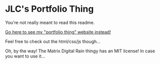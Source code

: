 
# JLC's Portfolio Thing 

You're not really meant to read this readme.

[Go here to see my "portfolio thing" website instead!](https://joakimch.github.io/jlc-portfolio-thing/)

Feel free to check out the html/css/js though...

Oh, by the way! The Matrix Digital Rain thingy has an MIT license! In case you want to use it...
